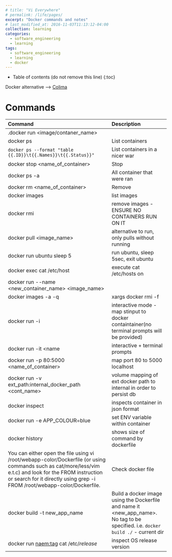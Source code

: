 ```yaml
---
# title: "Vi Everywhere"
# permalink: /life/pages/
excerpt: "Docker commands and notes"
# last_modified_at: 2016-11-03T11:13:12-04:00
collection: learning
categories:
  - software_engineering
  - learning
tags:
  - software_engineering
  - learning
  - docker
---
```


* Table of contents (do not remove this line)
{:toc}

Docker alternative --> [Colima](https://github.com/abiosoft/colima)

# Commands

|Command|Description|
|:---|:---|
|.docker run <image/contaner_name>| |
|docker ps|List containers|
|`docker ps --format "table {{.ID}}\t{{.Names}}\t{{.Status}}"`|List containers in a nicer war|
|docker stop <name_of_container>|Stop|
|docker ps -a|All container that were ran|
|docker rm <name_of_container>|Remove|
|docker images|list images|
|docker rmi|remove images - ENSURE NO CONTAINERS RUN ON IT|
|docker pull <image_name>|alternative to run, only pulls without running|
|docker run ubuntu sleep 5|run ubuntu, sleep 5sec, exit ubuntu|
|docker exec <container> cat /etc/host|execute cat /etc/hosts on <container>|
|docker run --name <new_container_name> <image_name>| |
|docker images -a -q | xargs docker rmi -f|remove all images|
|docker run -i <name>|interactive mode - map stinput to docker containtainer(no terminal prompts will be provided)|
|docker run -it <name|interactive + terminal prompts|
|docker run -p 80:5000 <name_of_container>|map port 80 to 5000 localhost|
|docker run -v ext_path:internal_docker_path <cont_name>|volume mapping of ext docker path to internal in order to persist db|
|docker inspect <name>|inspects container in json format|
|docker run -e APP_COLOUR=blue <name>|set ENV variable within container |
|docker history <name>|shows size of command by dockerfile|
|You can either open the file using vi /root/webapp-color/Dockerfile (or using commands such as cat/more/less/vim e.t.c) and look for the FROM instruction or search for it directly using grep -i FROM /root/webapp-color/Dockerfile.|Check docker file|
|docker build -t new_app_name|Build a docker image using the Dockerfile and name it <new_app_name>. No tag to be specified. i.e. `docker build ./` - current dir|
|docker run <naem:tag> cat /etc/*release*|inspect OS release version|
